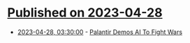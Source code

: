 # [Published on 2023-04-28](index.md)

* [2023-04-28, 03:30:00](https://news.slashdot.org/story/23/04/27/2251237/palantir-demos-ai-to-fight-wars?utm_source=rss1.0mainlinkanon&utm_medium=feed) - [Palantir Demos AI To Fight Wars](https://news.slashdot.org/story/23/04/27/2251237/palantir-demos-ai-to-fight-wars?utm_source=rss1.0mainlinkanon&utm_medium=feed)
